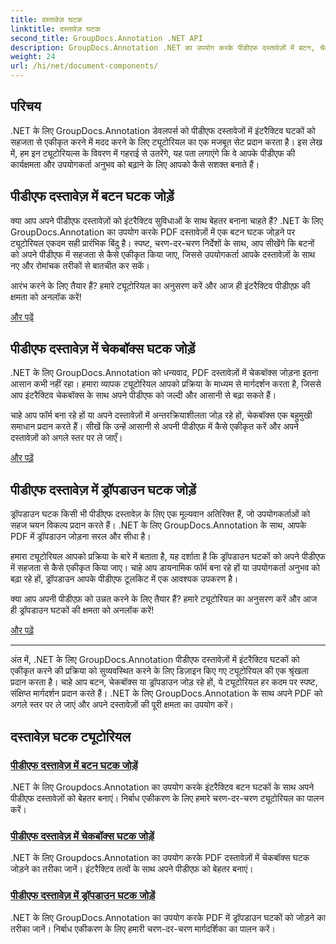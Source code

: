 ```yaml
---
title: दस्तावेज़ घटक
linktitle: दस्तावेज़ घटक
second_title: GroupDocs.Annotation .NET API
description: GroupDocs.Annotation .NET का उपयोग करके पीडीएफ दस्तावेज़ों में बटन, चेकबॉक्स और ड्रॉपडाउन जैसे इंटरैक्टिव घटकों को एकीकृत करने पर व्यापक ट्यूटोरियल खोजें।
weight: 24
url: /hi/net/document-components/
---
```

## परिचय

.NET के लिए GroupDocs.Annotation डेवलपर्स को पीडीएफ दस्तावेजों में इंटरैक्टिव घटकों को सहजता से एकीकृत करने में मदद करने के लिए ट्यूटोरियल का एक मजबूत सेट प्रदान करता है। इस लेख में, हम इन ट्यूटोरियल्स के विवरण में गहराई से उतरेंगे, यह पता लगाएंगे कि वे आपके पीडीएफ की कार्यक्षमता और उपयोगकर्ता अनुभव को बढ़ाने के लिए आपको कैसे सशक्त बनाते हैं।

## पीडीएफ दस्तावेज़ में बटन घटक जोड़ें

क्या आप अपने पीडीएफ दस्तावेज़ों को इंटरैक्टिव सुविधाओं के साथ बेहतर बनाना चाहते हैं? .NET के लिए GroupDocs.Annotation का उपयोग करके PDF दस्तावेज़ों में एक बटन घटक जोड़ने पर ट्यूटोरियल एकदम सही प्रारंभिक बिंदु है। स्पष्ट, चरण-दर-चरण निर्देशों के साथ, आप सीखेंगे कि बटनों को अपने पीडीएफ में सहजता से कैसे एकीकृत किया जाए, जिससे उपयोगकर्ता आपके दस्तावेज़ों के साथ नए और रोमांचक तरीकों से बातचीत कर सकें।

आरंभ करने के लिए तैयार हैं? हमारे ट्यूटोरियल का अनुसरण करें और आज ही इंटरैक्टिव पीडीएफ़ की क्षमता को अनलॉक करें!

[और पढ़ें](./add-button-component-to-pdf/)

## पीडीएफ दस्तावेज़ में चेकबॉक्स घटक जोड़ें

.NET के लिए GroupDocs.Annotation को धन्यवाद, PDF दस्तावेज़ों में चेकबॉक्स जोड़ना इतना आसान कभी नहीं रहा। हमारा व्यापक ट्यूटोरियल आपको प्रक्रिया के माध्यम से मार्गदर्शन करता है, जिससे आप इंटरैक्टिव चेकबॉक्स के साथ अपने पीडीएफ को जल्दी और आसानी से बढ़ा सकते हैं।

चाहे आप फॉर्म बना रहे हों या अपने दस्तावेज़ों में अन्तरक्रियाशीलता जोड़ रहे हों, चेकबॉक्स एक बहुमुखी समाधान प्रदान करते हैं। सीखें कि उन्हें आसानी से अपनी पीडीएफ़ में कैसे एकीकृत करें और अपने दस्तावेज़ों को अगले स्तर पर ले जाएँ।

[और पढ़ें](./add-checkbox-component-to-pdf/)

## पीडीएफ दस्तावेज़ में ड्रॉपडाउन घटक जोड़ें

ड्रॉपडाउन घटक किसी भी पीडीएफ दस्तावेज़ के लिए एक मूल्यवान अतिरिक्त हैं, जो उपयोगकर्ताओं को सहज चयन विकल्प प्रदान करते हैं। .NET के लिए GroupDocs.Annotation के साथ, आपके PDF में ड्रॉपडाउन जोड़ना सरल और सीधा है।

हमारा ट्यूटोरियल आपको प्रक्रिया के बारे में बताता है, यह दर्शाता है कि ड्रॉपडाउन घटकों को अपने पीडीएफ में सहजता से कैसे एकीकृत किया जाए। चाहे आप डायनामिक फॉर्म बना रहे हों या उपयोगकर्ता अनुभव को बढ़ा रहे हों, ड्रॉपडाउन आपके पीडीएफ टूलकिट में एक आवश्यक उपकरण है।

क्या आप अपनी पीडीएफ़ को उन्नत करने के लिए तैयार हैं? हमारे ट्यूटोरियल का अनुसरण करें और आज ही ड्रॉपडाउन घटकों की क्षमता को अनलॉक करें!

[और पढ़ें](./add-dropdown-component-to-pdf/)

---

अंत में, .NET के लिए GroupDocs.Annotation पीडीएफ दस्तावेज़ों में इंटरैक्टिव घटकों को एकीकृत करने की प्रक्रिया को सुव्यवस्थित करने के लिए डिज़ाइन किए गए ट्यूटोरियल की एक श्रृंखला प्रदान करता है। चाहे आप बटन, चेकबॉक्स या ड्रॉपडाउन जोड़ रहे हों, ये ट्यूटोरियल हर कदम पर स्पष्ट, संक्षिप्त मार्गदर्शन प्रदान करते हैं। .NET के लिए GroupDocs.Annotation के साथ अपने PDF को अगले स्तर पर ले जाएं और अपने दस्तावेज़ों की पूरी क्षमता का उपयोग करें।
## दस्तावेज़ घटक ट्यूटोरियल
### [पीडीएफ दस्तावेज़ में बटन घटक जोड़ें](./add-button-component-to-pdf/)
.NET के लिए Groupdocs.Annotation का उपयोग करके इंटरैक्टिव बटन घटकों के साथ अपने पीडीएफ दस्तावेज़ों को बेहतर बनाएं। निर्बाध एकीकरण के लिए हमारे चरण-दर-चरण ट्यूटोरियल का पालन करें।
### [पीडीएफ दस्तावेज़ में चेकबॉक्स घटक जोड़ें](./add-checkbox-component-to-pdf/)
.NET के लिए Groupdocs.Annotation का उपयोग करके PDF दस्तावेज़ों में चेकबॉक्स घटक जोड़ने का तरीका जानें। इंटरैक्टिव तत्वों के साथ अपने पीडीएफ़ को बेहतर बनाएं।
### [पीडीएफ दस्तावेज़ में ड्रॉपडाउन घटक जोड़ें](./add-dropdown-component-to-pdf/)
.NET के लिए GroupDocs.Annotation का उपयोग करके PDF में ड्रॉपडाउन घटकों को जोड़ने का तरीका जानें। निर्बाध एकीकरण के लिए हमारी चरण-दर-चरण मार्गदर्शिका का पालन करें।